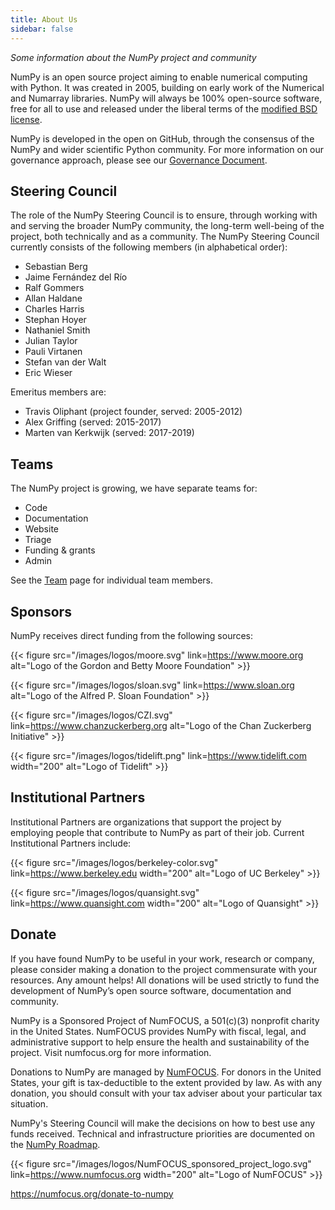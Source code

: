 ```yaml
---
title: About Us
sidebar: false
---
```


_Some information about the NumPy project and community_

NumPy is an open source project aiming to enable numerical computing with Python. It was created in 2005, building on early work of the Numerical and Numarray libraries. NumPy will always be 100% open-source software, free for all to use and released under the liberal terms of the [modified BSD license](https://github.com/numpy/numpy/blob/master/LICENSE.txt).

NumPy is developed in the open on GitHub, through the consensus of the NumPy and wider scientific Python community. For more information on our governance approach, please see our [Governance Document](https://www.numpy.org/devdocs/dev/governance/index.html).


## Steering Council

The role of the NumPy Steering Council is to ensure, through working with and serving the broader NumPy community, the long-term well-being of the project, both technically and as a community. The NumPy Steering Council currently consists of the following members (in alphabetical order):

- Sebastian Berg
- Jaime Fernández del Río
- Ralf Gommers
- Allan Haldane
- Charles Harris
- Stephan Hoyer
- Nathaniel Smith
- Julian Taylor
- Pauli Virtanen
- Stefan van der Walt
- Eric Wieser

Emeritus members are:

- Travis Oliphant (project founder, served: 2005-2012)
- Alex Griffing (served: 2015-2017)
- Marten van Kerkwijk (served: 2017-2019)


## Teams

The NumPy project is growing, we have separate teams for:

- Code
- Documentation
- Website
- Triage
- Funding & grants
- Admin

See the [Team](/team) page for individual team members.


## Sponsors

NumPy receives direct funding from the following sources:

{{< figure src="/images/logos/moore.svg" link=https://www.moore.org alt="Logo of the Gordon and Betty Moore Foundation" >}}

{{< figure src="/images/logos/sloan.svg" link=https://www.sloan.org alt="Logo of the Alfred P. Sloan Foundation" >}}

{{< figure src="/images/logos/CZI.svg" link=https://www.chanzuckerberg.org alt="Logo of the Chan Zuckerberg Initiative" >}}

{{< figure src="/images/logos/tidelift.png" link=https://www.tidelift.com width="200" alt="Logo of Tidelift" >}}


## Institutional Partners

Institutional Partners are organizations that support the project by employing people that contribute to NumPy as part of their job. Current Institutional Partners include:

{{< figure src="/images/logos/berkeley-color.svg" link=https://www.berkeley.edu width="200" alt="Logo of UC Berkeley" >}}

{{< figure src="/images/logos/quansight.svg" link=https://www.quansight.com width="200" alt="Logo of Quansight" >}}


## Donate

If you have found NumPy to be useful in your work, research or company, please consider making a donation to the project commensurate with your resources. Any amount helps! All donations will be used strictly to fund the development of NumPy’s open source software, documentation and community.

NumPy is a Sponsored Project of NumFOCUS, a 501(c)(3) nonprofit charity in the United States. NumFOCUS provides NumPy with fiscal, legal, and administrative support to help ensure the health and sustainability of the project. Visit numfocus.org for more information.

Donations to NumPy are managed by [NumFOCUS](https://numfocus.org). For donors in the United States, your gift is tax-deductible to the extent provided by law. As with any donation, you should consult with your tax adviser about your particular tax situation.

NumPy's Steering Council will make the decisions on how to best use any funds received. Technical and infrastructure priorities are documented on the [NumPy Roadmap](https://www.numpy.org/neps/index.html#roadmap).

{{< figure src="/images/logos/NumFOCUS_sponsored_project_logo.svg" link=https://www.numfocus.org width="200" alt="Logo of NumFOCUS" >}}

https://numfocus.org/donate-to-numpy
